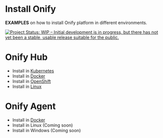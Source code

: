 Install Onify
=============

**EXAMPLES** on how to install Onify platform in different environments.

[![Project Status: WIP – Initial development is in progress, but there has not yet been a stable, usable release suitable for the public.](https://www.repostatus.org/badges/latest/wip.svg)](https://www.repostatus.org/#wip)

# Onify Hub

- Install in [Kubernetes](/hub/kubernetes)
- Install in [Docker](/hub/docker)
- Install in [OpenShift](/hub/openshift)
- Install in [Linux](/hub/linux)

# Onify Agent

- Install in [Docker](/agent/docker)
- Install in Linux (Coming soon)
- Install in Windows (Coming soon)

